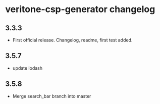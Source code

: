 # veritone-csp-generator changelog

## 3.3.3

* First official release. Changelog, readme, first test added.

## 3.5.7

* update lodash

## 3.5.8

* Merge search_bar branch into master 